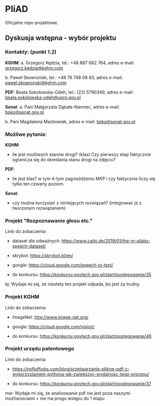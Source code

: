 # PIiAD
Oficjalne repo projektowe.

## Dyskusja wstępna - wybór projektu

### Kontakty: (punkt 1.2)
**KGHM**:
a. Grzegorz Kędzia, tel.: +48 887 662 764, adres e-mail: grzegorz.kedzia@kghm.com

b. Paweł Skowroński,
tel.: +48 76 748 08 83, adres e-mail: pawel.skowronski@kghm.com

**PDF**:
Beata Sokołowska-Odeh, tel.: (22) 5790349, adres e-mail: beata.sokolowska-odeh@uprp.gov.pl 

**Senat**:
a. Pani Małgorzata Dąbała-Niemiec, adres e-mail: bpko@senat.gov.pl

b. Pani Magdalena Maćkowiak, adres e-mail: bpko@senat.gov.pl

### Możliwe pytania:
**KGHM**:
* ile jest możliwych stanów drogi? (klas) Czy pierwszy etap faktycznie ogranicza się do określania stanu drogi na zdjęciu?

**PDF**:
* ile jest klas? w tym 4-tym zagnieżdżeniu MKP i czy faktycznie liczy się tylko ten czwarty poziom.

**Senat**:
* czy można korzystać z istniejących rozwiązań? (integrować je z tworzonym rozwiązaniem)


### Projekt "Rozpoznawanie głosu etc."

Linki do zobaczenia:

- dataset dla odważnych: https://www.caito.de/2019/01/the-m-ailabs-speech-dataset/

- skrybot: https://skrybot.pl/en/

- google: https://cloud.google.com/speech-to-text/

- do konkursu: https://konkursy.govtech.gov.pl/start/postepowanie/35

bj: Wydaje mi się, że niestety ten projekt odpada, bo jest za trudny.



### Projekt KGHM

Linki do zobaczenia:

- ImageNet: http://www.image-net.org/

- google: https://cloud.google.com/vision/

- do konkursu: https://konkursy.govtech.gov.pl/start/postepowanie/46



### Projekt urzędu patentowego

Linki do zobaczenia:

- https://nofluffjobs.com/blog/przetwarzanie-plikow-pdf-z-wykorzystaniem-pythona-jak-zwiekszyc-wydajnosc-tego-procesu/

- do konkursu: https://konkursy.govtech.gov.pl/start/postepowanie/37

mw: Wydaje mi się, że analizowanie pdf nie jest poza naszymi możliwościami + nie ma progu wstępu do 1 etapu
